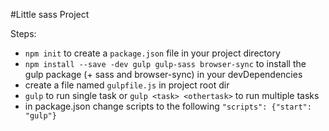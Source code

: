 #Little sass Project

Steps:

- `npm init` to create a `package.json` file in your project directory
- `npm install --save -dev gulp gulp-sass browser-sync` to install the gulp package (+ sass and browser-sync) in your devDependencies
- create a file named `gulpfile.js` in project root dir
- `gulp` to run single task or `gulp <task> <othertask>` to run multiple tasks
- in package.json change scripts to the following `"scripts": {"start": "gulp"}`